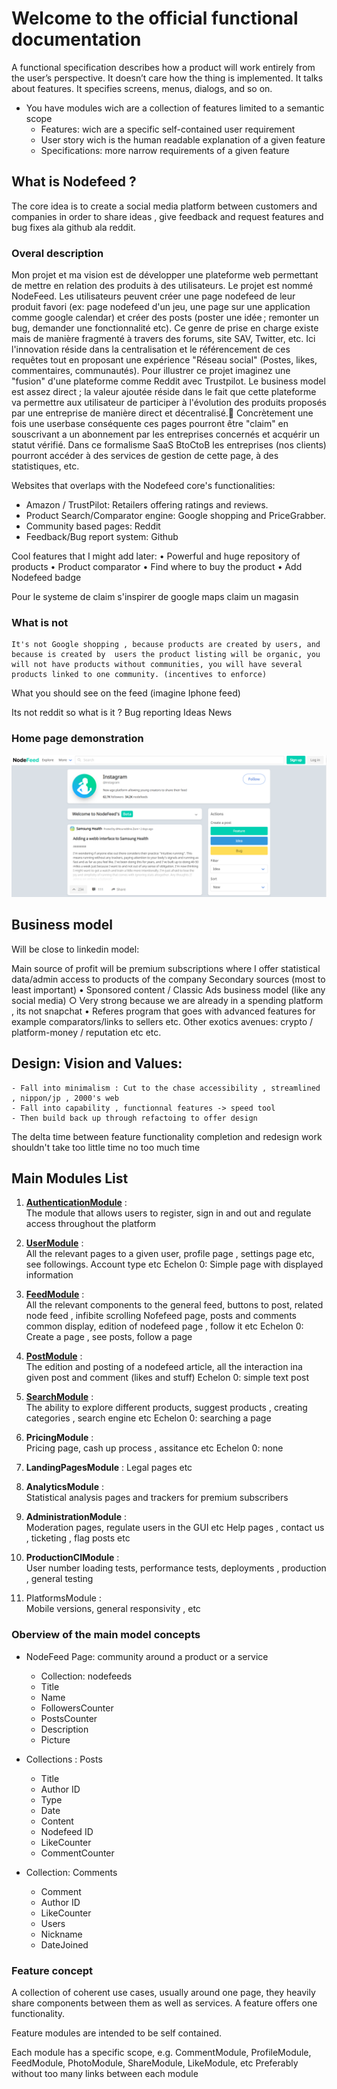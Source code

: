 # Welcome to the official functional documentation

A functional specification describes how a product will work entirely from the user’s perspective. It doesn’t care how the thing is implemented. It talks about features. It specifies screens, menus, dialogs, and so on.

* You have modules wich are a collection of features limited to a semantic scope
  * Features: wich are a specific  self-contained user requirement
  * User story wich is the human readable explanation of a given feature
  * Specifications: more narrow requirements of a given feature 


## What is Nodefeed ?


The core idea is to create a social media platform between customers and companies in order to share ideas , give feedback and request features and bug fixes ala github ala reddit.

### Overal description

Mon projet et ma vision est de développer une plateforme web permettant de mettre en relation des produits à des utilisateurs. Le projet est nommé NodeFeed. Les utilisateurs peuvent créer une page nodefeed de leur produit favori (ex: page nodefeed d'un jeu, une page sur une application comme google calendar) et créer des posts (poster une idée ; remonter un bug, demander une fonctionnalité etc). Ce genre de prise en charge existe mais de manière fragmenté à travers des forums, site SAV, Twitter, etc. Ici l'innovation réside dans la centralisation et le référencement de ces requêtes tout en proposant une expérience "Réseau social" (Postes, likes, commentaires, communautés). Pour illustrer ce projet imaginez une "fusion" d'une plateforme comme Reddit avec Trustpilot. Le business model est assez direct ; la valeur ajoutée réside dans le fait que cette plateforme va permettre aux utilisateur de participer à l'évolution des produits proposés par une entreprise de manière direct et décentralisé. ِConcrètement une fois une userbase conséquente ces pages pourront être "claim" en souscrivant a un abonnement par les entreprises concernés et acquérir un statut vérifié. Dans ce formalisme SaaS BtoCtoB  les entreprises (nos clients) pourront accéder à des services de gestion de cette page, à des statistiques, etc.

Websites that overlaps with the Nodefeed core's functionalities:

* Amazon / TrustPilot: Retailers offering ratings and reviews.
* Product Search/Comparator engine: Google shopping and PriceGrabber.
* Community based pages: Reddit
* Feedback/Bug report system: Github


Cool features that I might add later:
	• Powerful and huge repository of products
	• Product comparator
	• Find where to buy the product
	• Add Nodefeed badge
	
	
Pour le systeme de claim s'inspirer de google maps claim un magasin  

### What is not
    It's not Google shopping , because products are created by users, and because is created by  users the product listing will be organic, you will not have products without communities, you will have several products linked to one community. (incentives to enforce)

What you should see on the feed (imagine Iphone feed)

Its not reddit so what is it ?
Bug reporting
Ideas
News  

### Home page demonstration

![Home page demonstraction wireframe](_assets/homepage-demo.png)

## Business model
Will be close to linkedin model:


Main source of profit will be premium subscriptions where I offer statistical data/admin access to products of the company
Secondary sources (most to least important)
	• Sponsored content / Classic Ads business model (like any social media)
		○ Very strong because we are already in a spending platform , its not snapchat
	• Referes program that goes with advanced features for example comparators/links to sellers etc.
Other exotics avenues: crypto / platform-money / reputation etc etc.


## Design: Vision and Values:
	- Fall into minimalism : Cut to the chase accessibility , streamlined , nippon/jp , 2000's web 
	- Fall into capability , functionnal features -> speed tool
	- Then build back up through refactoing to offer design
The delta time between feature functionality completion and redesign work shouldn't take too little time no too much time

## Main Modules List

1. **[AuthenticationModule](AuthenticationModule/authentication-module.fspec.md)** :  
    The module that allows users to register, sign in and out and regulate access throughout the platform

2. **[UserModule](UserModule/ll)** :  
    All the relevant pages to a given user, profile page , settings page etc, see followings.  Account type etc
    Echelon 0: Simple page with displayed information

3. **[FeedModule](FeedModule/feed-module.fspec.md)** :  
    All the relevant components to the general feed, buttons to post, related node feed , infibite scrolling 
    Nofefeed page, posts and comments common display, edition of nodefeed page , follow it etc
    Echelon 0: Create a page , see posts, follow a page

4. **[PostModule](PostModule/post-module.fspec.md)** :  
    The edition and posting of a nodefeed article, all the interaction ina given post and comment (likes and stuff)
    Echelon 0: simple text post

5. **[SearchModule](SearchModule/search-module.fspec.md)** :  
    The ability to explore different products, suggest products , creating categories , search engine etc
    Echelon 0: searching a page

6. **PricingModule** :  
    Pricing page, cash up process , assitance etc
    Echelon 0: none

7. **LandingPagesModule** : Legal pages etc

8. **AnalyticsModule** :  
    Statistical analysis pages and trackers for premium subscribers

9. **AdministrationModule** :  
    Moderation pages, regulate users in the GUI etc
    Help pages , contact us , ticketing , flag posts etc

10. **ProductionCIModule** :  
    User number loading tests, performance tests, deployments , production , general testing

11. PlatformsModule :  
    Mobile versions, general responsivity , etc

### Oberview of the main model concepts	

* NodeFeed Page: community around a product or a service 
  * Collection: nodefeeds
  * Title
  * Name
  * FollowersCounter
  * PostsCounter
  * Description
  * Picture

* Collections : Posts
  * Title
  * Author ID
  * Type
  *  Date
  *  Content
  *  Nodefeed ID
  *  LikeCounter
  *  CommentCounter
  
* Collection: Comments
  * Comment
  * Author ID
  * LikeCounter
  * Users
  * Nickname
  * DateJoined

### Feature concept
A collection of coherent use cases, usually around one page, they heavily share components between them as well as services. A feature offers one functionality.

Feature modules are intended to be self contained.

Each module has a specific scope, e.g. CommentModule, ProfileModule, FeedModule, PhotoModule, ShareModule, LikeModule, etc
Preferably without too many links between each module


